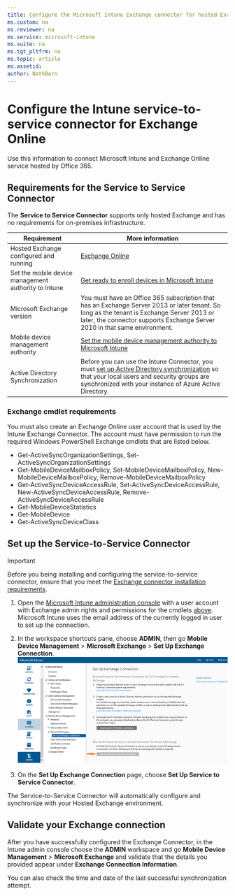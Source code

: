 ```yaml
---
title: Configure the Microsoft Intune Exchange connector for hosted Exchange
ms.custom: na
ms.reviewer: na
ms.service: microsoft-intune
ms.suite: na
ms.tgt_pltfrm: na
ms.topic: article
ms.assetid:
author: NathBarn
---
```

# Configure the Intune service-to-service connector for Exchange Online

Use this information to connect Microsoft Intune and Exchange Online service hosted by Office 365.

## Requirements for the Service to Service Connector
The **Service to Service Connector** supports only hosted Exchange and has no requirements for on-premises infrastructure.

|Requirement|More information|
|---------------|--------------------|
|Hosted Exchange configured and running|[Exchange Online](https://technet.microsoft.com/library/jj200580.aspx) |
|Set the mobile device management authority to Intune|[Get ready to enroll devices in Microsoft Intune](get-ready-to-enroll-devices-in-microsoft-intune.md#BKMK_Set_MDM_Authority)|
|Microsoft Exchange version|You must have an Office 365 subscription that has an Exchange Server 2013 or later tenant. So long as the tenant is Exchange Server 2013 or later, the connector supports Exchange Server 2010 in that same environment.|
|Mobile device management authority| [Set the mobile device management authority to Microsoft Intune](get-ready-to-enroll-devices-in-microsoft-intune.md#set-mobile-device-management-authority)|
|Active Directory Synchronization|Before you can use the Intune Connector, you must [set up Active Directory synchronization](get-started-with-a-paid-subscription-to-microsoft-intune-step-3.md) so that your local users and security groups are synchronized with your instance of Azure Active Directory.|

### Exchange cmdlet requirements

You must also create an Exchange Online user account that is used by the Intune Exchange Connector. The account must have permission to run the required Windows PowerShell Exchange cmdlets that are listed below.

 - Get-ActiveSyncOrganizationSettings, Set-ActiveSyncOrganizationSettings
 - Get-MobileDeviceMailboxPolicy, Set-MobileDeviceMailboxPolicy, New-MobileDeviceMailboxPolicy, Remove-MobileDeviceMailboxPolicy
 - Get-ActiveSyncDeviceAccessRule, Set-ActiveSyncDeviceAccessRule, New-ActiveSyncDeviceAccessRule, Remove-ActiveSyncDeviceAccessRule
 - Get-MobileDeviceStatistics
 - Get-MobileDevice
 - Get-ActiveSyncDeviceClass

## Set up the Service-to-Service Connector
> [!IMPORTANT]
> Before you being installing and configuring the service-to-service connector, ensure that you meet the [Exchange connector installation requirements](./intune-exchange-connector-requirements.md).

1. Open the [Microsoft Intune administration console](http://manage.microsoft.com) with a user account with Exchange admin rights and permissions for the cmdlets [above](#exchange-cmdlet-requirements). Microsoft Intune uses the email address of the currently logged in user to set up the connection.

2.  In the workspace shortcuts pane, choose **ADMIN**, then go **Mobile Device Management** > **Microsoft Exchange** > **Set Up Exchange Connection**.
![](../media/IntuneSA5cServiceToServiceConnector.PNG)

3.  On the **Set Up Exchange Connection** page, choose **Set Up Service to Service Connector**.


The Service-to-Service Connector will automatically configure and synchronize with your Hosted Exchange environment.

## Validate your Exchange connection

After you have successfully configured the Exchange Connector, in the Intune admin console choose the **ADMIN** workspace and go **Mobile Device Management** > **Microsoft Exchange** and validate that the details you provided appear under **Exchange Connection Information**.

You can also check the time and date of the last successful synchronization attempt.
